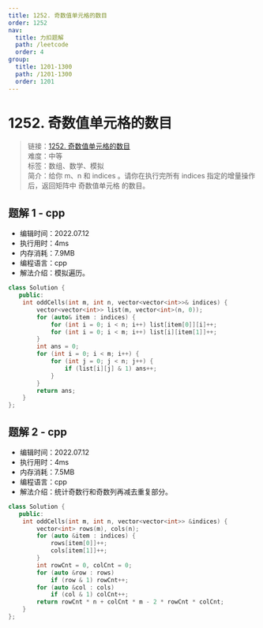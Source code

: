 ```yaml
---
title: 1252. 奇数值单元格的数目
order: 1252
nav:
  title: 力扣题解
  path: /leetcode
  order: 4
group:
  title: 1201-1300
  path: /1201-1300
  order: 1201
---
```


# 1252. 奇数值单元格的数目

> 链接：[1252. 奇数值单元格的数目](https://leetcode.cn/problems/cells-with-odd-values-in-a-matrix/)  
> 难度：中等  
> 标签：数组、数学、模拟  
> 简介：给你 m、n 和 indices 。请你在执行完所有 indices 指定的增量操作后，返回矩阵中 奇数值单元格 的数目。

## 题解 1 - cpp

- 编辑时间：2022.07.12
- 执行用时：4ms
- 内存消耗：7.9MB
- 编程语言：cpp
- 解法介绍：模拟遍历。

```cpp
class Solution {
   public:
    int oddCells(int m, int n, vector<vector<int>>& indices) {
        vector<vector<int>> list(m, vector<int>(n, 0));
        for (auto& item : indices) {
            for (int i = 0; i < n; i++) list[item[0]][i]++;
            for (int i = 0; i < m; i++) list[i][item[1]]++;
        }
        int ans = 0;
        for (int i = 0; i < m; i++) {
            for (int j = 0; j < n; j++) {
                if (list[i][j] & 1) ans++;
            }
        }
        return ans;
    }
};
```

## 题解 2 - cpp

- 编辑时间：2022.07.12
- 执行用时：4ms
- 内存消耗：7.5MB
- 编程语言：cpp
- 解法介绍：统计奇数行和奇数列再减去重复部分。

```cpp
class Solution {
   public:
    int oddCells(int m, int n, vector<vector<int>> &indices) {
        vector<int> rows(m), cols(n);
        for (auto &item : indices) {
            rows[item[0]]++;
            cols[item[1]]++;
        }
        int rowCnt = 0, colCnt = 0;
        for (auto &row : rows)
            if (row & 1) rowCnt++;
        for (auto &col : cols)
            if (col & 1) colCnt++;
        return rowCnt * n + colCnt * m - 2 * rowCnt * colCnt;
    }
};
```
